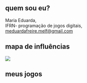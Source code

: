 ## quem sou eu?  
Maria Eduarda,  
IFRN- programação de jogos digitais,    
meduardafreire.melf@gmail.com  
  
  ## mapa de influências
![](https://github.com/dudins/dudins.github.io/blob/master/map%20influence.png?raw=true)  

## meus jogos  

